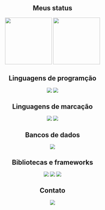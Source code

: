 <div align="center">
<!--
## Sobre mim
-->

## Meus status

  <img height="150em" src="https://github-readme-stats.vercel.app/api?username=felipe-coletti&show_icons=true&theme=transparent"> <img height="150em" src="https://github-readme-stats.vercel.app/api/top-langs/?username=felipe-coletti&layout=compact&theme=transparent">

## Linguagens de programção

<img src="https://img.shields.io/badge/python-306998?style=for-the-badge&logo=python&logoColor=ffd43b"> <img src="https://img.shields.io/badge/php-6c78af?style=for-the-badge&logo=php&logoColor=white">

## Linguagens de marcação

<img src="https://img.shields.io/badge/html5-e34c26?style=for-the-badge&logo=html5&logoColor=white"> <img src="https://img.shields.io/badge/css3-0f5298?style=for-the-badge&logo=css3&logoColor=white">

## Bancos de dados

<img src="https://img.shields.io/badge/mysql-00758f?style=for-the-badge&logo=mysql&logoColor=white">

## Bibliotecas e frameworks

<img src="https://img.shields.io/badge/react_nactive-00a7d4?style=for-the-badge&logo=react&logoColor=white"> <img src="https://img.shields.io/badge/node.js-303030?style=for-the-badge&logo=node.js&logoColor=68a063"> <img src="https://img.shields.io/badge/figma-f24e1e?style=for-the-badge&logo=figma&logoColor=white">

## Contato

<a href="https://www.linkedin.com/in/felipe-coletti-41a49a229"><img src="https://img.shields.io/badge/linkedin-0077b5?style=for-the-badge&logo=linkedin&logoColor=white"></a>
</div>

